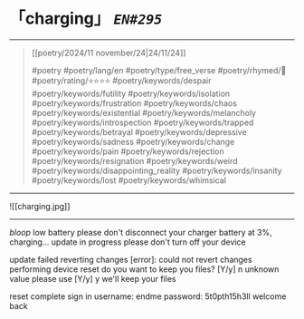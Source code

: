 # 「charging」 *`EN#295`*

---

> [[poetry/2024/11 november/24|24/11/24]]
> 
> #poetry 
> #poetry/lang/en 
> #poetry/type/free_verse 
> #poetry/rhymed/🔴 
> #poetry/rating/⭐⭐⭐⭐ 
> #poetry/keywords/despair #poetry/keywords/futility #poetry/keywords/isolation #poetry/keywords/frustration #poetry/keywords/chaos #poetry/keywords/existential #poetry/keywords/melancholy #poetry/keywords/introspection #poetry/keywords/trapped #poetry/keywords/betrayal #poetry/keywords/depressive #poetry/keywords/sadness #poetry/keywords/change #poetry/keywords/pain #poetry/keywords/rejection #poetry/keywords/resignation #poetry/keywords/weird #poetry/keywords/disappointing_reality #poetry/keywords/insanity #poetry/keywords/lost #poetry/keywords/whimsical 

---

![[charging.jpg]]

---

*bloop*
low battery
please don't disconnect your charger
battery at 3%, charging...
update in progress
please don't turn off your device


update failed
reverting changes
\[error]: could not revert changes 
performing device reset
do you want to keep you files? [Y/y]
n
unknown value
please use [Y/y]
y
we'll keep your files 


reset complete
sign in
username: endme
password: 5t0pth15h3ll
welcome back